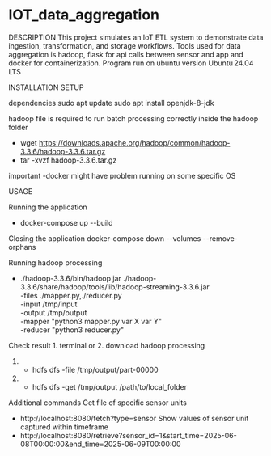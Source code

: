 # IOT_data_aggregation

DESCRIPTION
This project simulates an IoT ETL system to demonstrate data ingestion, transformation, and storage workflows. Tools used for data aggregation is hadoop, flask for api calls between sensor and app and docker for containerization. Program run on ubuntu version Ubuntu 24.04 LTS


INSTALLATION SETUP 

dependencies 
  sudo apt update
  sudo apt install openjdk-8-jdk
  
  hadoop file is required to run batch processing correctly inside the hadoop folder
  - wget https://downloads.apache.org/hadoop/common/hadoop-3.3.6/hadoop-3.3.6.tar.gz
  - tar -xvzf hadoop-3.3.6.tar.gz

important 
  -docker might have problem running on some specific OS

USAGE 

Running the application 
- docker-compose up --build

Closing the application
docker-compose down --volumes --remove-orphans

Running hadoop processing 
- ./hadoop-3.3.6/bin/hadoop jar ./hadoop-3.3.6/share/hadoop/tools/lib/hadoop-streaming-3.3.6.jar \
  -files ./mapper.py,./reducer.py \
  -input /tmp/input \
  -output /tmp/output \
  -mapper "python3 mapper.py var X var Y" \
  -reducer "python3 reducer.py"

Check result 1. terminal or 2. download hadoop processing 
1. - hdfs dfs -file /tmp/output/part-00000
2. - hdfs dfs -get /tmp/output /path/to/local_folder

Additional commands
    Get file of specific sensor units
  - http://localhost:8080/fetch?type=sensor
    Show values of sensor unit captured within timeframe 
  - http://localhost:8080/retrieve?sensor_id=1&start_time=2025-06-08T00:00:00&end_time=2025-06-09T00:00:00


